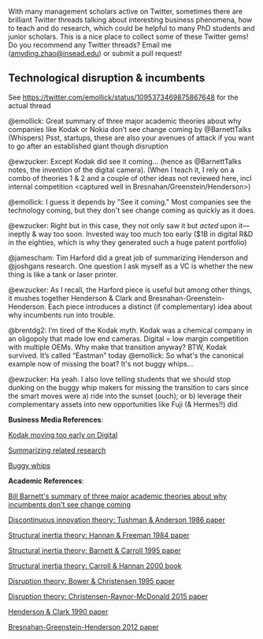 With many management scholars active on Twitter, sometimes there are brilliant Twitter threads talking about interesting business phenomena, how to teach and do research, which could be helpful to many PhD students and junior scholars. This is a nice place to collect some of these Twitter gems! Do you recommend any Twitter threads? Email me (amyding.zhao@insead.edu) or submit a pull request!

## Technological disruption & incumbents
See https://twitter.com/emollick/status/1095373469875867648 for the actual thread  

@emollick: Great summary of three major academic theories about why companies like Kodak or Nokia don’t see change coming by @BarnettTalks (Whispers) Psst, startups, these are also your avenues of attack if you want to go after an established giant though disruption 

@ewzucker: Except Kodak did see it coming... (hence as @BarnettTalks notes, the invention of the digital camera). (When I teach it, I rely on a combo of theories 1 & 2 and a couple of other ideas not reviewed here, incl internal competition <captured well in Bresnahan/Greenstein/Henderson>)

@emollick: I guess it depends by "See it coming." Most companies see the technology coming, but they don't see change coming as quickly as it does.

@ewzucker: Right but in this case, they not only saw it but *acted* upon it— ineptly & way too soon. Invested way too much too early ($1B in digital R&D in the eighties, which is why they generated such a huge patent portfolio)

@jamescham: Tim Harford did a great job of summarizing Henderson and @joshgans research. One question I ask myself as a VC is whether the new thing is like a tank or laser printer.

@ewzucker: As I recall, the Harford piece is useful but among other things, it mushes together Henderson & Clark and Bresnahan-Greenstein-Henderson.  Each piece introduces a distinct (if complementary) idea about why incumbents run into trouble.

@brentdg2: I’m tired of the Kodak myth. Kodak was a chemical company in an oligopoly that made low end cameras. Digital = low margin competition with multiple OEMs. Why make that transition anyway? BTW, Kodak survived. It’s called “Eastman” today
@emollick: So what's the canonical example now of missing the boat? It's not buggy whips...

@ewzucker: Ha yeah.  I also love telling students that we should stop dunking on the buggy whip makers for missing the transition to cars since the smart moves were a) ride into the sunset (ouch); or b) leverage their complementary assets into new opportunities like Fuji (& Hermes!!) did

**Business Media References**:

[Kodak moving too early on Digital](https://spectrum.ieee.org/at-work/innovation/the-lowballing-of-kodaks-patent-portfolio)  

[Summarizing related research](https://www.ft.com/content/3c1ab748-b09b-11e8-8d14-6f049d06439c)  

[Buggy whips](https://www.nytimes.com/2010/01/10/business/10digi.html)  


**Academic References**:  

[Bill Barnett's summary of three major academic theories about why incumbents don't see change coming](http://www.barnetttalks.com/2016/10/leading-amidst-change-why-strategy.html) 

[Discontinuous innovation theory: Tushman & Anderson 1986 paper](https://www.jstor.org/stable/2392832)

[Structural inertia theory: Hannan & Freeman 1984 paper](https://www.jstor.org/stable/2095567)

[Structural inertia theory: Barnett & Carroll 1995 paper](https://www.jstor.org/stable/2083410)

[Structural inertia theory: Carroll & Hannan 2000 book](https://press.princeton.edu/titles/6824.html)

[Disruption theory: Bower & Christensen 1995 paper](https://hbr.org/1995/01/disruptive-technologies-catching-the-wave)

[Disruption theory: Christensen-Raynor-McDonald 2015 paper](https://hbr.org/2015/12/what-is-disruptive-innovation)

[Henderson & Clark 1990 paper](https://www.jstor.org/stable/2393549)  

[Bresnahan-Greenstein-Henderson 2012 paper](https://www.nber.org/chapters/c12354)
